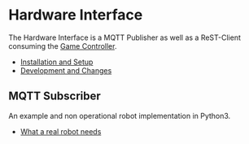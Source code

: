 # Hardware Interface
The Hardware Interface is a MQTT Publisher as well as a ReST-Client consuming the [Game Controller](https://github.com/FactoryRally/game-controller).

* [Installation and Setup](setup.md)
* [Development and Changes](changes.md)

## MQTT Subscriber

An example and non operational robot implementation in Python3.
* [What a real robot needs](sub_impl.md) 
